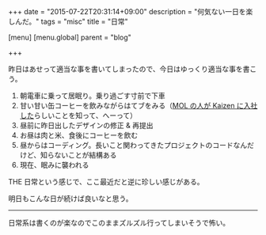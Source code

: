 +++
date = "2015-07-22T20:31:14+09:00"
description = "何気ない一日を楽しんだ。"
tags = "misc"
title = "日常"

[menu]
  [menu.global]
    parent = "blog"

+++

昨日はあせって適当な事を書いてしまったので、今日はゆっくり適当な事を書こう。  

1. 朝電車に乗って居眠り。乗り過ごす寸前で下車
2. 甘い甘い缶コーヒーを飲みながらはてブをみる（[MOL の人が Kaizen に入社した](http://t32k.me/mol/log/t32kaizen/)らしいことを知って、へーって）
3. 昼前に昨日出したデザインの修正 & 再提出
4. お昼は肉と米、食後にコーヒーを飲む
5. 昼からはコーディング。長いこと関わってきたプロジェクトのコードなんだけど、知らないことが結構ある
6. 現在、眠みに襲われる

THE 日常という感じで、ここ最近だと逆に珍しい感じがある。

明日もこんな日が続けば良いなと思う。

---

日常系は書くのが楽なのでこのままズルズル行ってしまいそうで怖い。
